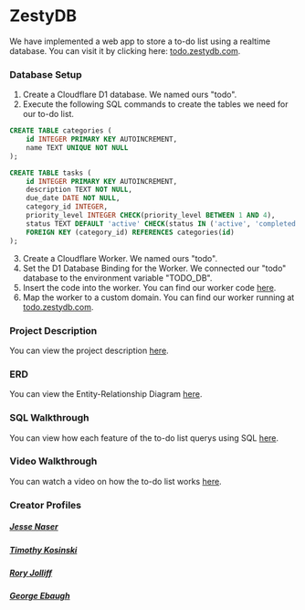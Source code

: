 # ZestyDB

We have implemented a web app to store a to-do list using a realtime database. You can visit it by clicking here: [todo.zestydb.com](https://todo.zestydb.com).

### Database Setup

1. Create a Cloudflare D1 database. We named ours "todo".
2. Execute the following SQL commands to create the tables we need for our to-do list.

```sql
CREATE TABLE categories (
    id INTEGER PRIMARY KEY AUTOINCREMENT,
    name TEXT UNIQUE NOT NULL
);

CREATE TABLE tasks (
    id INTEGER PRIMARY KEY AUTOINCREMENT,
    description TEXT NOT NULL,
    due_date DATE NOT NULL,
    category_id INTEGER,
    priority_level INTEGER CHECK(priority_level BETWEEN 1 AND 4),
    status TEXT DEFAULT 'active' CHECK(status IN ('active', 'completed')),
    FOREIGN KEY (category_id) REFERENCES categories(id)
);
```

3. Create a Cloudflare Worker. We named ours "todo".
4. Set the D1 Database Binding for the Worker. We connected our "todo" database to the environment variable "TODO_DB".
5. Insert the code into the worker. You can find our worker code [here](worker.js).
6. Map the worker to a custom domain. You can find our worker running at [todo.zestydb.com](https://todo.zestydb.com).

### Project Description

You can view the project description [here](projdesc).

### ERD

You can view the Entity-Relationship Diagram [here](erd).

### SQL Walkthrough

You can view how each feature of the to-do list querys using SQL [here](sql).

### Video Walkthrough

You can watch a video on how the to-do list works [here](https://www.youtube.com/watch).

### Creator Profiles

##### [Jesse Naser](jesse)

##### [Timothy Kosinski](timothy)

##### [Rory Jolliff](rory)

##### [George Ebaugh](george)
